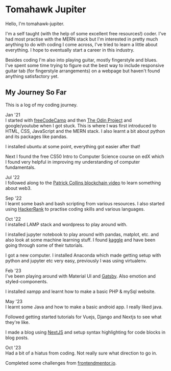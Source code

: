 # Tomahawk Jupiter

Hello, I'm tomahawk-jupiter.

I'm a self taught (with the help of some excellent free resources!) coder. I've had most practise with the MERN stack but I'm interested in pretty much anything to do with coding I come across, I've tried to learn a little about everything. I hope to eventually start a career in this industry.

Besides coding I'm also into playing guitar, mostly fingerstyle and blues. I've spent some time trying to figure out the best way to include responsive guitar tab (for fingerstyle arrangements) on a webpage but haven't found anything satisfactory yet.

## My Journey So Far

This is a log of my coding journey.

Jan '21  
I started with [freeCodeCamp](https://www.freecodecamp.org/) and then [The Odin Project](https://www.theodinproject.com/) and google/youtube when I got stuck. This is where I was first introduced to HTML, CSS, JavaScript and the MERN stack. I also learnt a bit about python and its packages like pandas.

I installed ubuntu at some point, everything got easier after that!

Next I found the free CS50 Intro to Computer Science course on edX which I found very helpful in improving my understanding of computer fundamentals.

Jul '22  
I followed along to the [Patrick Collins blockchain video](https://www.youtube.com/watch?v=gyMwXuJrbJQ) to learn something about web3.

Sep '22  
I learnt some bash and bash scripting from various resources. I also started using [HackerRank](https://www.hackerrank.com/) to practise coding skills and various languages.

Oct '22  
I installed LAMP stack and wordpress to play around with.

I installed jupyter notebook to play around with pandas, matplot, etc. and also look at some machine learning stuff. I found [kaggle](https://www.kaggle.com/) and have been going through some of their tutorials.

I got a new computer. I installed Anaconda which made getting setup with python and jupyter etc very easy, previously I was using virtualenv.

Feb '23  
I've been playing around with Material UI and [Gatsby](https://www.gatsbyjs.com/). Also emotion and styled-components.

I installed xampp and learnt how to make a basic PHP & mySql website.

May '23  
I learnt some Java and how to make a basic android app. I really liked java.

Followed getting started tutorials for Vuejs, Django and Nextjs to see what they're like.

I made a blog using [NextJS](https://nextjs.org/) and setup syntax highlighting for code blocks in blog posts.

Oct '23  
Had a bit of a hiatus from coding. Not really sure what direction to go in.

Completed some challenges from [frontendmentor.io](https://www.frontendmentor.io/).

<!---
tomahawk-jupiter/tomahawk-jupiter is a ✨ special ✨ repository because its `README.md` (this file) appears on your GitHub profile.
You can click the Preview link to take a look at your changes.
--->
